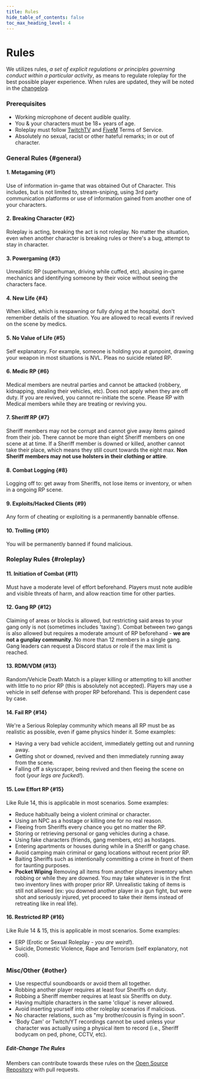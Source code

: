 ```yaml
---
title: Rules
hide_table_of_contents: false
toc_max_heading_level: 4
---
```


<head>
  <title>Backlot - Rules</title>
</head>

# Rules
We utilizes rules, *a set of explicit regulations or principles governing conduct within a particular activity*, as means to regulate roleplay for the best possible player experience. When rules are updated, they will be noted in the [changelog](https://backlot.city/updates).

### **Prerequisites**
- Working microphone of decent audible quality.
- You & your characters must be 18+ years of age.
- Roleplay must follow [TwitchTV](https://www.twitch.tv/p/en/legal/terms-of-service/) and [FiveM](https://fivem.net/terms) Terms of Service.
- Absolutely no sexual, racist or other hateful remarks; in or out of character.

### **General Rules** {#general}
#### 1. Metagaming {#1}
Use of information in-game that was obtained Out of Character. This includes, but is not limited to, stream-sniping, using 3rd party communication platforms or use of information gained from another one of your characters.
#### 2. Breaking Character {#2}
Roleplay is acting, breaking the act is not roleplay. No matter the situation, even when another character is breaking rules or there's a bug, attempt to stay in character.
#### 3. Powergaming {#3}
Unrealistic RP (superhuman, driving while cuffed, etc), abusing in-game mechanics and identifying someone by their voice without seeing the characters face.
#### 4. New Life {#4}
When killed, which is respawning or fully dying at the hospital, don't remember details of the situation. You are allowed to recall events if revived on the scene by medics.
#### 5. No Value of Life {#5}
Self explanatory. For example, someone is holding you at gunpoint, drawing your weapon in most situations is NVL. Pleas no suicide related RP.
#### 6. Medic RP {#6}
Medical members are neutral parties and cannot be attacked (robbery, kidnapping, stealing their vehicles, etc). Does not apply when they are off duty. If you are revived, you cannot re-initiate the scene. Please RP with Medical members while they are treating or reviving you.
#### 7. Sheriff RP {#7}
Sheriff members may not be corrupt and cannot give away items gained from their job. There cannot be more than eight Sheriff members on one scene at at time. If a Sheriff member is downed or killed, another cannot take their place, which means they still count towards the eight max. **Non Sheriff members may not use holsters in their clothing or attire**.
#### 8. Combat Logging {#8}
Logging off to: get away from Sheriffs, not lose items or inventory, or when in a ongoing RP scene.
#### 9. Exploits/Hacked Clients {#9}
Any form of cheating or exploiting is a permanently bannable offense.
#### 10. Trolling {#10}
You will be permanently banned if found malicious.

### **Roleplay Rules** {#roleplay}
#### 11. Initiation of Combat {#11}
Must have a moderate level of effort beforehand. Players must note audible and visible threats of harm, and allow reaction time for other parties.
#### 12. Gang RP {#12}
Claiming of areas or blocks is allowed, but restricting said areas to your gang only is not (sometimes includes 'taxing'). Combat between two gangs is also allowed but requires a moderate amount of RP beforehand - **we are not a gunplay community**. No more than 12 members in a single gang. Gang leaders can request a Discord status or role if the max limit is reached.
#### 13. RDM/VDM {#13}
Random/Vehicle Death Match is a player killing or attempting to kill another with little to no prior RP (this is absolutely not accepted). Players may use a vehicle in self defense with proper RP beforehand. This is dependent case by case.
#### 14. Fail RP {#14}
We're a Serious Roleplay community which means all RP must be as realistic as possible, even if game physics hinder it. Some examples:
 - Having a very bad vehicle accident, immediately getting out and running away.
 - Getting shot or downed, revived and then immediately running away from the scene.
 - Falling off a skyscraper, being revived and then fleeing the scene on foot (*your legs are fucked!*).
#### 15. Low Effort RP {#15}
Like Rule 14, this is applicable in most scenarios. Some examples:
 - Reduce habitually being a violent criminal or character.
 - Using an NPC as a hostage or killing one for no real reason.
 - Fleeing from Sheriffs every chance you get no matter the RP.
 - Storing or retrieving personal or gang vehicles during a chase.
 - Using fake characters (friends, gang members, etc) as hostages.
 - Entering apartments or houses during while in a Sheriff or gang chase.
 - Avoid camping main criminal or gang locations without recent prior RP.
 - Baiting Sheriffs such as intentionally committing a crime in front of them for taunting purposes.
 - **Pocket Wiping** Removing all items from another players inventory when robbing or while they are downed. You may take whatever is in the first two inventory lines with proper prior RP. Unrealistic taking of items is still not allowed (ex: you downed another player in a gun fight, but were shot and seriously injured, yet proceed to take their items instead of retreating like in real life).
#### 16. Restricted RP {#16}
Like Rule 14 & 15, this is applicable in most scenarios. Some examples:
 - ERP (Erotic or Sexual Roleplay - *you are weird!*).
 - Suicide, Domestic Violence, Rape and Terrorism (self explanatory, not cool).
  
### **Misc/Other** {#other}
- Use respectful soundboards or avoid them all together.
- Robbing another player requires at least four Sheriffs on duty.
- Robbing a Sheriff member requires at least six Sheriffs on duty.
- Having multiple characters in the same 'clique' is never allowed.
- Avoid inserting yourself into other roleplay scenarios if malicious.
- No character relations, such as "my brother/cousin is flying in soon".
- 'Body Cam' or Twitch/YT recordings cannot be used unless your character was actually using a physical item to record (i.e., Sheriff bodycam on ped, phone, CCTV, etc).

##### Edit-Change The Rules
Members can contribute towards these rules on the [Open Source Repository](https://github.com/kchaney1508/backlot.city) with pull requests.
